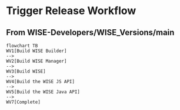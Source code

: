 # Trigger Release Workflow

## From WISE-Developers/WISE_Versions/main

```mermaid
flowchart TB
WV1[Build WISE Builder]
-->
WV2[Build WISE Manager]
-->
WV3[Build WISE]
-->
WV4[Build the WISE JS API]
-->
WV5[Build the WISE Java API]
-->
WV7[Complete]
```
